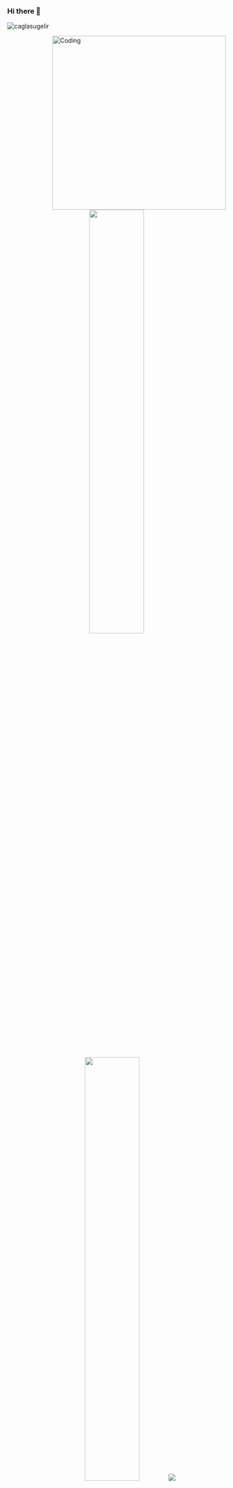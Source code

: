 ### Hi there 👋

<!--
**caglasugelir/caglasugelir** is a ✨ _special_ ✨ repository because its `README.md` (this file) appears on your GitHub profile.

Here are some ideas to get you started:

- 🔭 I’m currently working on ...
- 🌱 I’m currently learning ...
- 👯 I’m looking to collaborate on ...
- 🤔 I’m looking for help with ...
- 💬 Ask me about ...
- 📫 How to reach me: ...
- 😄 Pronouns: ...
- ⚡ Fun fact: ...
-->

<p align="left"><img src="https://komarev.com/ghpvc/?username=caglasugelir&label=Profile%20views&color=blue&style=flat-square"
    alt="caglasugelir"/> </p>
    <img align="right" alt="Coding" width="400" src="https://camo.githubusercontent.com/0f2df9c6430300192232520a10bc3f09066cee3c6f1205da8490ac2b1d69d9e5/68747470733a2f2f6d69722d73332d63646e2d63662e626568616e63652e6e65742f70726f6a6563745f6d6f64756c65732f646973702f3630313031343131363737303437352e363036386265666634363430612e676966">
<div align="center">
  <span> <img height="50%" width="auto" src ="https://github-readme-stats-sigma-five.vercel.app/api?username=caglasugelir&show_icons=true&count_private=true&theme=darcula&hide_border=true&hide=issues,contribs&bg_color=00000000"> </span>
  <span> <img height="50%" width="auto" src ="https://github-readme-stats-sigma-five.vercel.app/api/top-langs/?username=caglasugelir&layout=compact&hide_border=true&theme=darcula&bg_color=00000000&langs_count=6"> </span>

  
  <img src ="https://github-readme-streak-stats.herokuapp.com?user=caglasugelir&theme=darcula&hide_border=true&background=FFFFFF00">
</div>
